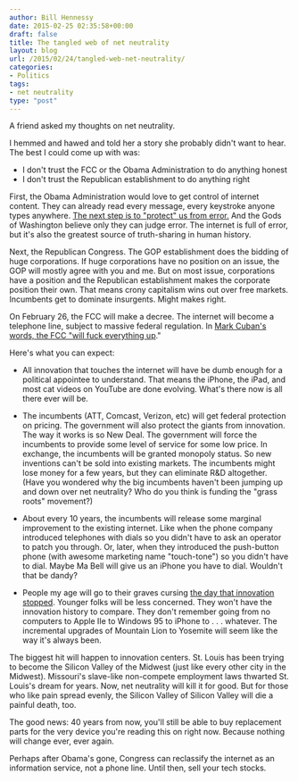 ```yaml
---
author: Bill Hennessy
date: 2015-02-25 02:35:58+00:00
draft: false
title: The tangled web of net neutrality
layout: blog
url: /2015/02/24/tangled-web-net-neutrality/
categories:
- Politics
tags:
- net neutrality
type: "post"
---
```


A friend asked my thoughts on net neutrality.

I hemmed and hawed and told her a story she probably didn't want to hear. The best I could come up with was:




  * I don't trust the FCC or the Obama Administration to do anything honest
  * I don't trust the Republican establishment to do anything right




First, the Obama Administration would love to get control of internet content. They can already read every message, every keystroke anyone types anywhere. [The next step is to "protect" us from error.](https://reason.com/blog/2015/02/05/the-fccs-big-internet-power-grab-comes-d) And the Gods of Washington believe only they can judge error. The internet is full of error, but it's also the greatest source of truth-sharing in human history.

Next, the Republican Congress. The GOP establishment does the bidding of huge corporations. If huge corporations have no position on an issue, the GOP will mostly agree with you and me. But on most issue, corporations have a position and the Republican establishment makes the corporate position their own. That means crony capitalism wins out over free markets. Incumbents get to dominate insurgents. Might makes right.

On February 26, the FCC will make a decree. The internet will become a telephone line, subject to massive federal regulation. In [Mark Cuban's words, the FCC "will fuck everything up](https://reason.com/blog/2015/02/19/mark-cuban-fccs-net-neutrality-title-ii)."

Here's what you can expect:




  * All innovation that touches the internet will have be dumb enough for a political appointee to understand. That means the iPhone, the iPad, and most cat videos on YouTube are done evolving. What's there now is all there ever will be.


* The incumbents (ATT, Comcast, Verizon, etc) will get federal protection on pricing. The government will also protect the giants from innovation. The way it works is so New Deal. The government will force the incumbents to provide some level of service for some low price. In exchange, the incumbents will be granted monopoly status. So new inventions can't be sold into existing markets. The incumbents might lose money for a few years, but they can eliminate R&D altogether. (Have you wondered why the big incumbents haven't been jumping up and down over net neutrality? Who do you think is funding the "grass roots" movement?)
* About every 10 years, the incumbents will release some marginal improvement to the existing internet. Like when the phone company introduced telephones with dials so you didn't have to ask an operator to patch you through. Or, later, when they introduced the push-button phone (with awesome marketing name "touch-tone") so you didn't have to dial. Maybe Ma Bell will give us an iPhone you have to dial. Wouldn't that be dandy?
* People my age will go to their graves cursing [the day that innovation stopped](https://reason.com/reasontv/2015/02/23/dan-berninger-on-the-fcc). Younger folks will be less concerned. They won't have the innovation history to compare. They don't remember going from no computers to Apple IIe to Windows 95 to iPhone to . . . whatever. The incremental upgrades of Mountain Lion to Yosemite will seem like the way it's always been.




The biggest hit will happen to innovation centers. St. Louis has been trying to become the Silicon Valley of the Midwest (just like every other city in the Midwest). Missouri's slave-like non-compete employment laws thwarted St. Louis's dream for years. Now, net neutrality will kill it for good. But for those who like pain spread evenly, the Silicon Valley of Silicon Valley will die a painful death, too.

The good news: 40 years from now, you'll still be able to buy replacement parts for the very device you're reading this on right now. Because nothing will change ever, ever again.

Perhaps after Obama's gone, Congress can reclassify the internet as an information service, not a phone line. Until then, sell your tech stocks.
